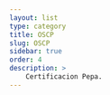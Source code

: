 ```yaml
---
layout: list
type: category
title: OSCP
slug: OSCP
sidebar: true
order: 4
description: >
    Certificacion Pepa.
---
```

